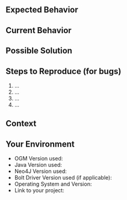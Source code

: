 <!-- ================================================================= -->
<!-- Please note that GitHub issues are only meant for bug reports/feature requests. -->
<!-- If you have questions on how to use the Neo4j OGM, please ask on -->
<!-- StackOverflow: http://stackoverflow.com/questions/tagged/neo4j-ogm instead of -->
<!-- creating an issue here. -->
<!-- ================================================================= -->

<!--- Provide a general summary of the issue in the Title above -->

## Expected Behavior
<!--- If you're describing a bug, tell us what should happen -->
<!--- If you're suggesting a change/improvement, tell us how it should work -->

## Current Behavior
<!--- If describing a bug, tell us what happens instead of the expected behavior -->
<!--- If suggesting a change/improvement, explain the difference from current behavior -->

## Possible Solution
<!--- Not obligatory, but suggest a fix/reason for the bug, -->
<!--- or ideas how to implement the addition or change -->

## Steps to Reproduce (for bugs)
<!--- Provide a link to a live example, or an unambiguous set of steps to -->
<!--- reproduce this bug. Include code to reproduce, if relevant -->
<!-- Additionally, include (as appropriate) log-files, stacktraces, and other debug output. -->
<!-- There are templates to help reproducing issues here : https://github.com/neo4j-examples/neo4j-sdn-ogm-issue-report-template. -->
1. ...
2. ...
3. ...
4. ...

## Context
<!--- How has this issue affected you? What are you trying to accomplish? -->
<!--- Providing context helps us come up with a solution that is most useful in the real world -->

## Your Environment
<!--- Include as many relevant details about the environment you experienced the bug in -->
- OGM Version used:
- Java Version used:
- Neo4J Version used:
- Bolt Driver Version used (if applicable):
- Operating System and Version:
- Link to your project:
